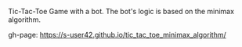 Tic-Tac-Toe Game with a bot.
The bot's logic is based on the minimax algorithm.

gh-page: https://s-user42.github.io/tic_tac_toe_minimax_algorithm/
